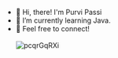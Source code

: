 - :wave: Hi, there! I'm Purvi Passi
- 🌱 I’m currently learning Java.
- 💌 Feel free to connect! <br> <br>
![pcqrGqRXi](https://github.com/user-attachments/assets/93fc1996-44c4-47e5-8c2e-4d38f9689cfd)
